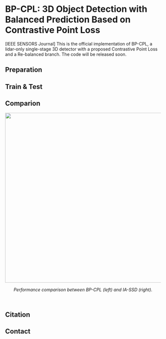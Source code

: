 # BP-CPL: 3D Object Detection with Balanced Prediction Based on Contrastive Point Loss
[IEEE SENSORS Journal] This is the official implementation of BP-CPL, a lidar-only single-stage 3D detector with a proposed Contrastive Point Loss and a Re-balanced branch. The code will be released soon.

## Preparation

## Train & Test

## Comparion
<div align="center">
  <img src="figs/compare_visual.png" width="550" />
  
  <em> Performance comparison between BP-CPL (left) and IA-SSD (right).  </em>
</div><br/>

## Citation

## Contact
